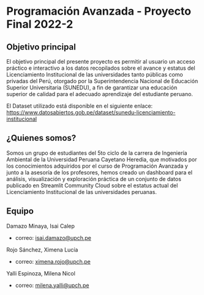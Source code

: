 # Programación Avanzada - Proyecto Final 2022-2


## Objetivo principal
El objetivo principal del presente proyecto es permitir al usuario un acceso práctico e interactivo a los datos recopilados sobre el avance y estatus del Licenciamiento Institucional de las universidades tanto públicas como privadas del Perú, otorgado por la Superintendencia Nacional de Educación Superior Universitaria (SUNEDU), a fin de garantizar una educación superior de calidad para el adecuado aprendizaje del estudiante peruano.

El Dataset utilizado está disponible en el siguiente enlace: https://www.datosabiertos.gob.pe/dataset/sunedu-licenciamiento-institucional

## ¿Quienes somos?
Somos un grupo de estudiantes del 5to ciclo de la carrera de Ingeniería Ambiental de la Universidad Peruana Cayetano Heredia, que motivados por los conocimientos adquiridos por el curso de Programación Avanzada y junto a la asesoría de los profesores, hemos creado un dashboard para el análisis, visualización y exploración práctica de un conjunto de datos publicado en Streamlit Community Cloud sobre el estatus actual del Licenciamiento Institucional de las universidades peruanas.

## Equipo
Damazo Minaya, Isai Calep
- correo: isai.damazo@upch.pe

Rojo Sánchez, Ximena Lucía
- correo: ximena.rojo@upch.pe

Yalli Espinoza, Milena Nicol
- correo: milena.yalli@upch.pe
